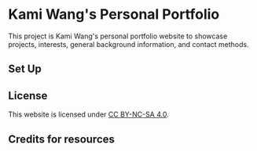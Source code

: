 # Kami Wang's Personal Portfolio
This project is Kami Wang's personal portfolio website to showcase projects, interests, general background information, and contact methods. 

## Set Up

## License
This website is licensed under [CC BY-NC-SA 4.0](https://creativecommons.org/licenses/by-nc-sa/4.0/).

## Credits for resources
